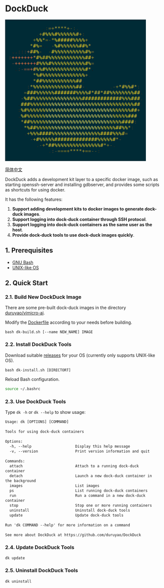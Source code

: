 # DockDuck

![img/duck-logo.png](img/duck-logo.png)

[简体中文](README_zh-CN.md)

DockDuck adds a development kit layer to a specific docker image, such as starting openssh-server and installing gdbserver, and provides some scripts as shortcuts for using docker.

It has the following features:

1) **Support adding development kits to docker images to generate dock-duck images**.
2) **Support logging into dock-duck container through SSH protocol**.
3) **Support logging into dock-duck containers as the same user as the host**.
4) **Provide dock-duck tools to use dock-duck images quickly**.

## 1. Prerequisites

- [GNU Bash](https://www.gnu.org/software/bash/)
- [UNIX-like OS](https://en.wikipedia.org/wiki/Unix-like)

## 2. Quick Start

### 2.1. Build New DockDuck Image

There are some pre-built dock-duck images in the directory [duruyao/vimicro-ai](https://hub.docker.com/r/duruyao/vimicro-ai).

Modify the [Dockerfile](./Dockerfile) according to your needs before building.

```shell
bash dk-build.sh [--name NEW_NAME] IMAGE
```

### 2.2. Install DockDuck Tools

Download suitable [releases](https://github.com/duruyao/DockDuck/releases) for your OS (currently only supports UNIX-like OS).

```shell
bash dk-install.sh [DIRECTORT]
```

Reload Bash configuration.

```bash
source ~/.bashrc
```

### 2.3. Use DockDuck Tools

Type `dk -h` or `dk --help` to show usage:

```shell
Usage: dk [OPTIONS] [COMMAND]

Tools for using dock-duck containers

Options:
  -h, --help                    Display this help message
  -v, --version                 Print version information and quit

Commands:
  attach                        Attach to a running dock-duck container
  detach                        Launch a new dock-duck container in the background
  images                        List images
  ps                            List running dock-duck containers
  run                           Run a command in a new dock-duck container
  stop                          Stop one or more running containers
  uninstall                     Uninstall dock-duck tools
  update                        Update dock-duck tools

Run 'dk COMMAND --help' for more information on a command

See more about DockDuck at https://github.com/duruyao/DockDuck

```

### 2.4. Update DockDuck Tools

```shell
dk update
```

### 2.5. Uninstall DockDuck Tools

```shell
dk uninstall
```
